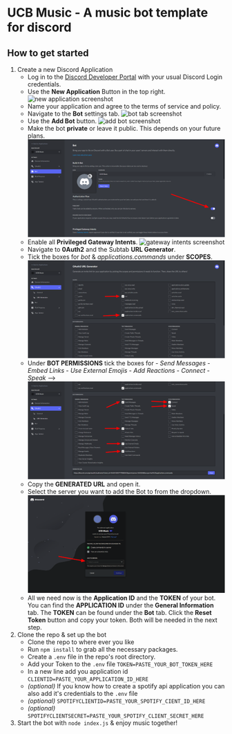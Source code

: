 # UCB Music - A music bot template for discord
## How to get started

1. Create a new Discord Application
	- Log in to the [Discord Developer Portal](https://discord.com/developers/applications) with your usual Discord Login credentials.
	- Use the **New Application** Button in the top right. ![new application screenshot](assets/screenshots/Discord-Developer-Portal-—-My-Applications.png)
	- Name your application and agree to the terms of service and policy.
	- Navigate to the **Bot** settings tab. ![bot tab screenshot](assets/screenshots/Discord-Developer-Portal-—-Bot-Settings-Tab.png)
	- Use the **Add Bot** button. ![add bot screenshot](assets/screenshots/Discord-Developer-Portal-—-Add-A-Bot.png)
	- Make the bot **private** or leave it public. This depends on your future plans. ![private bot screenshot](assets/screenshots/Discord-Developer-Portal_Private-Bot.png)
	- Enable all **Privileged Gateway Intents**. ![gateway intents screenshot](assets/screenshots/Discord-Developer-Portal-—-Gateway-Intents.png)
	- Navigate to **0Auth2** and the Subtab **URL Generator**.
	- Tick the boxes for *bot* & *applications.commands* under **SCOPES**. ![scopes screenshot](assets/screenshots/Discord-Developer-Portal_Scopes.png)
	- Under **BOT PERMISSIONS** tick the boxes for
			- *Send Messages*
			- *Embed Links*
			- *Use External Emojis*
			- *Add Reactions*
			- *Connect*
			- *Speak*
		--> ![bot permissions screenshot](assets/screenshots/Discord-Developer-Portal_Bot-Permissions.png)
	- Copy the **GENERATED URL** and open it.
	- Select the server you want to add the Bot to from the dropdown. ![select server screenshot](assets/screenshots/Discord-Authorise-access-to-your-account.png)
	- All we need now is the **Application ID** and the **TOKEN** of your bot. You can find the **APPLICATION ID** under the **General Information** tab. The **TOKEN** can be found under the **Bot** tab. Click the **Reset Token** button and copy your token. Both will be needed in the next step.
2. Clone the repo & set up the bot
	- Clone the repo to where ever you like
	- Run `npm install` to grab all the necessary packages.
	- Create a `.env` file in the repo's root directory.
	- Add your Token to the `.env` file `TOKEN=PASTE_YOUR_BOT_TOKEN_HERE` 
	- In a new line add you application id `CLIENTID=PASTE_YOUR_APPLICATION_ID_HERE`
	- *(optional)* If you know how to create a spotify api application you can also add it's credentials to the `.env` file
	- *(optional)* `SPOTIFYCLIENTID=PASTE_YOUR_SPOTIFY_CIENT_ID_HERE`
	- *(optional)* `SPOTIFYCLIENTSECRET=PASTE_YOUR_SPOTIFY_CLIENT_SECRET_HERE`
3. Start the bot with `node index.js` & enjoy music together!